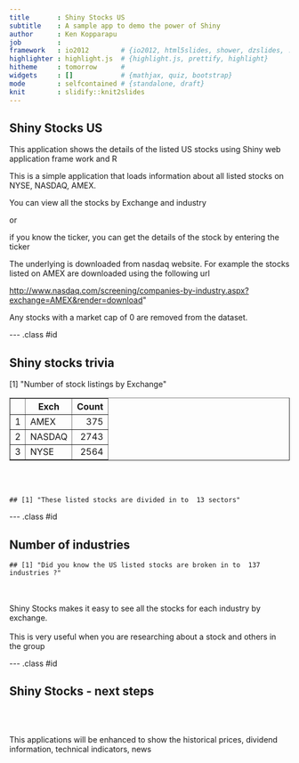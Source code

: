 ```yaml
---
title       : Shiny Stocks US 
subtitle    : A sample app to demo the power of Shiny
author      : Ken Kopparapu
job         : 
framework   : io2012        # {io2012, html5slides, shower, dzslides, ...}
highlighter : highlight.js  # {highlight.js, prettify, highlight}
hitheme     : tomorrow      # 
widgets     : []            # {mathjax, quiz, bootstrap}
mode        : selfcontained # {standalone, draft}
knit        : slidify::knit2slides
---
```


## Shiny Stocks US


This application shows the details of the listed US stocks using Shiny web application frame work and R

This is a simple application that loads information about all listed stocks on NYSE, NASDAQ, AMEX.

You can view all the stocks by Exchange and industry 

or 

if you know the ticker, you can get the details of the stock by entering the ticker

The underlying is downloaded from nasdaq website. For example the stocks listed on AMEX are downloaded using the following url 

http://www.nasdaq.com/screening/companies-by-industry.aspx?exchange=AMEX&render=download"

Any stocks with a market cap of 0 are removed from the dataset.

--- .class #id 

## Shiny stocks trivia



[1] "Number of stock listings by Exchange"
<!-- html table generated in R 3.1.0 by xtable 1.7-3 package -->
<!-- Sun Jun 22 16:46:35 2014 -->
<TABLE border=1>
<TR> <TH>  </TH> <TH> Exch </TH> <TH> Count </TH>  </TR>
  <TR> <TD align="right"> 1 </TD> <TD> AMEX </TD> <TD align="right"> 375 </TD> </TR>
  <TR> <TD align="right"> 2 </TD> <TD> NASDAQ </TD> <TD align="right"> 2743 </TD> </TR>
  <TR> <TD align="right"> 3 </TD> <TD> NYSE </TD> <TD align="right"> 2564 </TD> </TR>
   </TABLE>

<br>
<br>



```
## [1] "These listed stocks are divided in to  13 sectors"
```


--- .class #id 

## Number of industries 




```
## [1] "Did you know the US listed stocks are broken in to  137 industries ?"
```
<br>
<br>
Shiny Stocks makes it easy to see all the stocks for each industry by exchange.
<br>
<br>
This is very useful when you are researching about a stock and others in the group


--- .class #id 

## Shiny Stocks - next steps 

<br>
<br>

This applications will be enhanced to show the historical prices, dividend information, technical indicators, news
 
